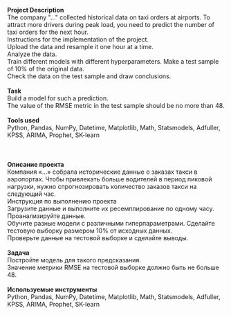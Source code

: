 **Project Description**\
The company "..." collected historical data on taxi orders at airports. To attract more drivers during peak load, you need to predict the number of taxi orders for the next hour.\
Instructions for the implementation of the project.\
Upload the data and resample it one hour at a time.\
Analyze the data.\
Train different models with different hyperparameters. Make a test sample of 10% of the original data.\
Check the data on the test sample and draw conclusions.\
\
**Task**\
Build a model for such a prediction.\
The value of the RMSE metric in the test sample should be no more than 48.\
\
**Tools used**\
Python, Pandas, NumPy, Datetime, Matplotlib, Math, Statsmodels, Adfuller, KPSS, ARIMA, Prophet, SK-learn\
\
\
\
**Описание проекта**\
Компания «...» собрала исторические данные о заказах такси в аэропортах. Чтобы привлекать больше водителей в период пиковой нагрузки, нужно спрогнозировать количество заказов такси на следующий час. \
Инструкция по выполнению проекта\
Загрузите данные и выполните их ресемплирование по одному часу.\
Проанализируйте данные.\
Обучите разные модели с различными гиперпараметрами. Сделайте тестовую выборку размером 10% от исходных данных.\
Проверьте данные на тестовой выборке и сделайте выводы.\
\
**Задача**\
Постройте модель для такого предсказания.\
Значение метрики RMSE на тестовой выборке должно быть не больше 48.\
\
**Используемые инструменты**\
Python, Pandas, NumPy, Datetime, Matplotlib, Math, Statsmodels, Adfuller, KPSS, ARIMA, Prophet, SK-learn


